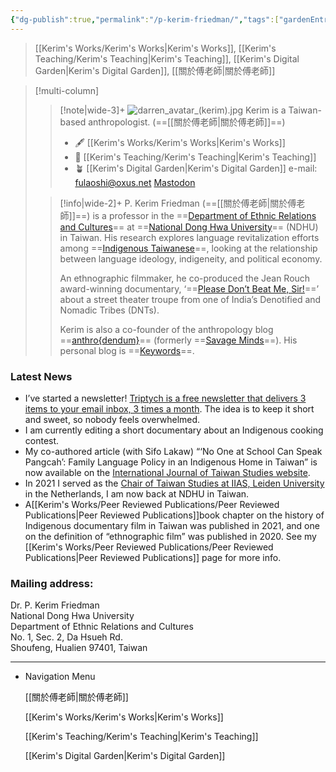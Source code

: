 ```yaml
---
{"dg-publish":true,"permalink":"/p-kerim-friedman/","tags":["gardenEntry"]}
---
```


> [[Kerim's Works/Kerim's Works\|Kerim's Works]], [[Kerim's Teaching/Kerim's Teaching\|Kerim's Teaching]], [[Kerim's Digital Garden\|Kerim's Digital Garden]], [[關於傅老師\|關於傅老師]]

> [!multi-column]
>
>> [!note|wide-3]+ 
>> ![darren_avatar_(kerim).jpg](/img/user/_media/darren_avatar_(kerim).jpg)
>> Kerim is a Taiwan-based anthropologist. (==[[關於傅老師\|關於傅老師]]==)
>> - 🖋 [[Kerim's Works/Kerim's Works\|Kerim's Works]]
>> - 📓 [[Kerim's Teaching/Kerim's Teaching\|Kerim's Teaching]]
>> - 🪴 [[Kerim's Digital Garden\|Kerim's Digital Garden]]
>> e-mail: fulaoshi@oxus.net
>> [Mastodon](https://zirk.us/@kerim)
>
>> [!info|wide-2]+ 
>>P. Kerim Friedman (==[[關於傅老師\|關於傅老師]]==) is a professor in the ==[Department of Ethnic Relations and Cultures](https://rc025.ndhu.edu.tw/?Lang=en)== at ==[National Dong Hwa University](https://epage.ndhu.edu.tw/bin/home.php?Lang=en)== (NDHU) in Taiwan. His research explores language revitalization efforts among ==[Indigenous Taiwanese](https://en.wikipedia.org/wiki/Taiwanese_indigenous_peoples)==, looking at the relationship between language ideology, indigeneity, and political economy.
>>
>> An ethnographic filmmaker, he co-produced the Jean Rouch award-winning documentary, ‘==[Please Don’t Beat Me, Sir!](https://pleasedontbeatmesir.fournineandahalf.com/)==’ about a street theater troupe from one of India’s Denotified and Nomadic Tribes (DNTs).
> >
>> Kerim is also a co-founder of the anthropology blog ==[anthro{dendum}](https://anthrodendum.org/)== (formerly ==[Savage Minds](https://savageminds.org/)==). His personal blog is ==[Keywords](https://keywords.oxus.net/)==.


### Latest News

- I’ve started a newsletter! [Triptych is a free newsletter that delivers 3 items to your email inbox, 3 times a month](https://triptych.oxus.net/). The idea is to keep it short and sweet, so nobody feels overwhelmed.
- I am currently editing a short documentary about an Indigenous cooking contest.
- My co-authored article (with Sifo Lakaw) “‘No One at School Can Speak Pangcah’: Family Language Policy in an Indigenous Home in Taiwan” is now available on the [International Journal of Taiwan Studies website](https://brill.com/view/journals/ijts/aop/article-10.1163-24688800-20221237/article-10.1163-24688800-20221237.xml).
- In 2021 I served as the [Chair of Taiwan Studies at IIAS, Leiden University](https://www.iias.asia/profile/p-kerim-friedman) in the Netherlands, I am now back at NDHU in Taiwan.
- A[[Kerim's Works/Peer Reviewed Publications/Peer Reviewed Publications\|Peer Reviewed Publications]]book chapter on the history of Indigenous documentary film in Taiwan was published in 2021, and one on the definition of “ethnographic film” was published in 2020. See my [[Kerim's Works/Peer Reviewed Publications/Peer Reviewed Publications\|Peer Reviewed Publications]] page for more info.

### Mailing address:

Dr. P. Kerim Friedman  
National Dong Hwa University  
Department of Ethnic Relations and Cultures  
No. 1, Sec. 2, Da Hsueh Rd.  
Shoufeng, Hualien 97401, Taiwan  

  

---

- Navigation Menu
    
    [[關於傅老師\|關於傅老師]]
    
    [[Kerim's Works/Kerim's Works\|Kerim's Works]]
    
    [[Kerim's Teaching/Kerim's Teaching\|Kerim's Teaching]]
    
    [[Kerim's Digital Garden\|Kerim's Digital Garden]]
